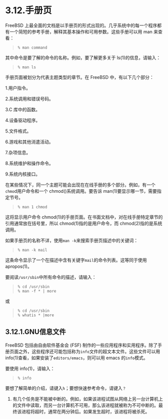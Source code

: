 # 3.12.手册页

FreeBSD 上最全面的文档是以手册页的形式出现的。几乎系统中的每一个程序都有一个简短的参考手册，解释其基本操作和可用参数。这些手册可以用 man 来查看：

>```
>% man command
>```

其中命令是要了解的命令的名称。例如，要了解更多关于 ls(1)的信息，请输入：

>```
>% man ls
>```

手册页面被划分为代表主题类型的章节。在 FreeBSD 中，有以下几个部分：

1.用户指令。

2.系统调用和错误号码。

3.C 库中的函数。

4.设备驱动程序。

5.文件格式。

6.游戏和其他消遣活动。

7.杂项信息。

8.系统维护和操作命令。

9.系统内核接口。

在某些情况下，同一个主题可能会出现在在线手册的多个部分。例如，有一个`chmo`d用户命令和一个 chmod()系统调用。要告诉 man(1)要显示哪一节，需要指定节号。

>```
>% man 1 chmod
>```

这将显示用户命令 chmod(1)的手册页面。在书面文档中，对在线手册特定章节的引用通常放在括号里，所以 chmod(1)指的是用户命令，而 chmod(2)指的是系统调用。

如果手册页的名称不详，使用`man -k`来搜索手册页描述中的关键词：

>```
>% man -k mail
>```

这条命令显示了一个在描述中含有关键字`mail`的命令列表。这等同于使用 apropos(1)。

要阅读`/usr/sbin`中所有命令的描述，请输入：

>```
>% cd /usr/sbin
>% man -f * | more
>```

或

>```
>% cd /usr/sbin
>% whatis * |more
>```

## 3.12.1.GNU信息文件

FreeBSD 包括由自由软件基金会 (FSF) 制作的一些应用程序和实用程序。除了手册页面之外，这些程序还可能包括称为`info`文件的超文本文件。这些文件可以用 info(1)查看，如果安装了`editors/emacs`，则可以用 emacs 的`info`模式。

要使用 info(1)，请输入：

>```
>% info
>```

要想了解简单的介绍，请键入`h`；要想快速参考命令，请键入`？`

1. 有几个任务是不能被中断的。例如，如果该进程试图从网络上另一台计算机上的文件中读取，而另一台计算机不可用，那么该进程就被称为不可中断的。最终该进程将超时，通常在两分钟后。如果发生超时，该进程将被杀死。
